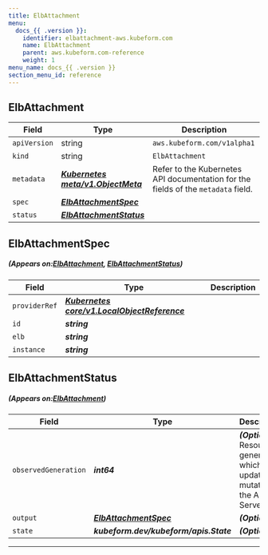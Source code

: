 ```yaml
---
title: ElbAttachment
menu:
  docs_{{ .version }}:
    identifier: elbattachment-aws.kubeform.com
    name: ElbAttachment
    parent: aws.kubeform.com-reference
    weight: 1
menu_name: docs_{{ .version }}
section_menu_id: reference
---
```


## ElbAttachment
| Field | Type | Description |
| ------ | ----- | ----------- |
| `apiVersion` | string | `aws.kubeform.com/v1alpha1` |
|    `kind` | string | `ElbAttachment` |
| `metadata` | ***[Kubernetes meta/v1.ObjectMeta](https://kubernetes.io/docs/reference/generated/kubernetes-api/v1.13/#objectmeta-v1-meta)***|Refer to the Kubernetes API documentation for the fields of the `metadata` field.|
| `spec` | ***[ElbAttachmentSpec](#ElbAttachmentSpec)***||
| `status` | ***[ElbAttachmentStatus](#ElbAttachmentStatus)***||
## ElbAttachmentSpec
##### (Appears on:[ElbAttachment](#ElbAttachment), [ElbAttachmentStatus](#ElbAttachmentStatus))
| Field | Type | Description |
| ------ | ----- | ----------- |
| `providerRef` | ***[Kubernetes core/v1.LocalObjectReference](https://kubernetes.io/docs/reference/generated/kubernetes-api/v1.13/#localobjectreference-v1-core)***||
| `id` | ***string***||
| `elb` | ***string***||
| `instance` | ***string***||
## ElbAttachmentStatus
##### (Appears on:[ElbAttachment](#ElbAttachment))
| Field | Type | Description |
| ------ | ----- | ----------- |
| `observedGeneration` | ***int64***| ***(Optional)*** Resource generation, which is updated on mutation by the API Server.|
| `output` | ***[ElbAttachmentSpec](#ElbAttachmentSpec)***| ***(Optional)*** |
| `state` | ***kubeform.dev/kubeform/apis.State***| ***(Optional)*** |
---
